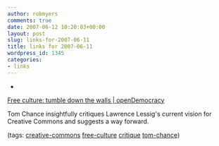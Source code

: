 ```yaml
---
author: robmyers
comments: true
date: 2007-06-12 10:20:03+00:00
layout: post
slug: links-for-2007-06-11
title: links for 2007-06-11
wordpress_id: 1345
categories:
- links
---
```


  

  *   


[Free culture: tumble down the walls | openDemocracy](http://www.opendemocracy.org/media_net/people_copyright/free_culture)

  


Tom Chance insightfully critiques Lawrence Lessig's current vision for Creative Commons and suggests a way forward.

  


(tags: [creative-commons](http://del.icio.us/robmyers/creative-commons) [free-culture](http://del.icio.us/robmyers/free-culture) [critique](http://del.icio.us/robmyers/critique) [tom-chance](http://del.icio.us/robmyers/tom-chance))

  

  
  


